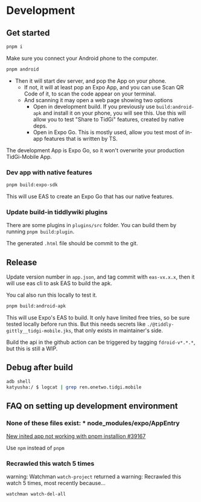# Development

## Get started

```sh
pnpm i
```

Make sure you connect your Android phone to the computer.

```sh
pnpm android
```

- Then it will start dev server, and pop the App on your phone.
  - If not, it will at least pop an Expo App, and you can use Scan QR Code of it, to scan the code appear on your terminal.
  - And scanning it may open a web page showing two options
    - Open in development build. If you previously use `build:android-apk` and install it on your phone, you will see this. Use this will allow you to test "Share to TidGi" features, created by native deps.
    - Open in Expo Go. This is mostly used, allow you test most of in-app features that is written by TS.

The development App is Expo Go, so it won't overwrite your production TidGi-Mobile App.

### Dev app with native features

```sh
pnpm build:expo-sdk
```

This will use EAS to create an Expo Go that has our native features.

### Update build-in tiddlywiki plugins

There are some plugins in `plugins/src` folder. You can build them by running `pnpm build:plugin`.

The generated `.html` file should be commit to the git.

## Release

Update version number in `app.json`, and tag commit with `eas-vx.x.x`, then it will use eas cli to ask EAS to build the apk.

You cal also run this locally to test it.

```sh
pnpm build:android-apk
```

This will use Expo's EAS to build. It only have limited free tries, so be sure tested locally before run this. But this needs secrets like `./@tiddly-gittly__tidgi-mobile.jks`, that only exists in maintainer's side.

Build the api in the github action can be triggered by tagging `fdroid-v*.*.*`, but this is still a WIP.

## Debug after build

```sh
adb shell
katyusha:/ $ logcat | grep ren.onetwo.tidgi.mobile
```

## FAQ on setting up development environment

### None of these files exist: \* node_modules/expo/AppEntry

[New inited app not working with pnpm installion #39167](https://github.com/facebook/react-native/issues/39167)

Use `npm` instead of `pnpm`

### Recrawled this watch 5 times

warning: Watchman `watch-project` returned a warning: Recrawled this watch 5 times, most recently because...

```sh
watchman watch-del-all
```
